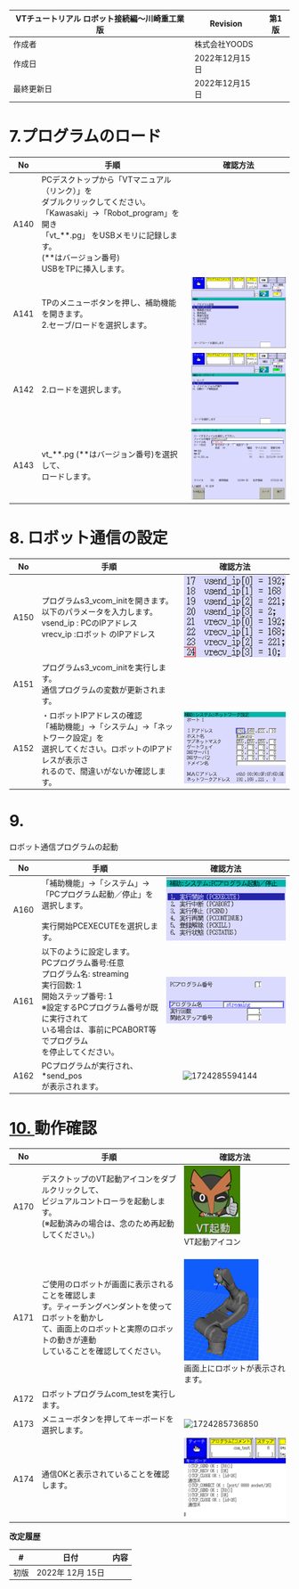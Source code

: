 | VTチュートリアル ロボット接続編〜川崎重工業版 | Revision       | 第1版 |
| --------------------------------------------- | -------------- | ----- |
| 作成者                                        | 株式会社YOODS  |       |
| 作成日                                        | 2022年12月15日 |       |
| 最終更新日                                    | 2022年12月15日 |       |

# 7.プログラムのロード

| No   | 手順                                                                                                                                                                                                                             | 確認方法                                                  |
| ---- | -------------------------------------------------------------------------------------------------------------------------------------------------------------------------------------------------------------------------------- | --------------------------------------------------------- |
| A140 | PCデスクトップから「VTマニュアル（リンク）」を<br />ダブルクリックしてください。 <br />「Kawasaki」→「Robot_program」を開き <br />「vt_**.pg」 をUSBメモリに記録します。 <br />(**はバージョン番号) <br />USBをTPに挿入します。 |                                                           |
| A141 | TPのメニューボタンを押し、補助機能を開きます。<br />2.セーブ/ロードを選択します。                                                                                                                                                | ![1724285318646](image/tutorial_KAWASAKI/1724285318646.png) |
| A142 | 2.ロードを選択します。                                                                                                                                                                                                           | ![1724285322370](image/tutorial_KAWASAKI/1724285322370.png) |
| A143 | vt_**.pg (**はバージョン番号)を選択して、<br />ロードします。                                                                                                                                                                    | ![1724285326507](image/tutorial_KAWASAKI/1724285326507.png) |

# 8.  ロボット通信の設定

| No   | 手順                                                                                                                                                                             | 確認方法                                                  |
| ---- | -------------------------------------------------------------------------------------------------------------------------------------------------------------------------------- | --------------------------------------------------------- |
| A150 | プログラムs3_vcom_initを開きます。<br />以下のパラメータを入力します。 <br />vsend_ip : PCのIPアドレス <br />vrecv_ip :ロボット のIPアドレス                                     | ![1724285439872](image/tutorial_KAWASAKI/1724285439872.png) |
| A151 | プログラムs3_vcom_initを実行します。<br />通信プログラムの変数が更新されます。                                                                                                   |                                                           |
| A152 | ・ロボットIPアドレスの確認<br />「補助機能」→「システム」→「ネットワーク設定」を<br />選択してください。ロボットのIPアドレスが表示さ<br />れるので、間違いがないか確認します。 | ![1724285442973](image/tutorial_KAWASAKI/1724285442973.png) |

# 9.

ロボット通信プログラムの起動

| No   | 手順                                                                                                                                                                                                                                                  | 確認方法                                                                                                                                                        |
| ---- | ----------------------------------------------------------------------------------------------------------------------------------------------------------------------------------------------------------------------------------------------------- | --------------------------------------------------------------------------------------------------------------------------------------------------------------- |
| A160 | 「補助機能」→「システム」→<br />「PCプログラム起動／停止」を選択します。 <br /><br />  実行開始PCEXECUTEを選択します。                                                                                                                              | ![1724285543177](image/tutorial_KAWASAKI/1724285543177.png)                                                                                                       |
| A161 | 以下のように設定します。<br />PCプログラム番号:任意 <br />プログラム名: streaming <br />実行回数: 1 <br />開始ステップ番号: 1 <br />※設定するPCプログラム番号が既に実行されて<br />いる場合は、事前にPCABORT等でプログラム<br />を停止してください。 | ![1724285546211](image/tutorial_KAWASAKI/1724285546211.png)                                                                                                       |
| A162 | PCプログラムが実行され、<br />*send_pos <br />が表示されます。                                                                                                                                                                                        |         ![1724285594144](https://file+.vscode-resource.vscode-cdn.net/c%3A/Users/tuchiyama/Desktop/md_manual/image/tutorial_KAWASAKI/1724285594144.png)    |

# [10. ]()動作確認

| No   | 手順                                                                                                                                                                                                 | 確認方法                                                                                                                                                                                  |
| ---- | ---------------------------------------------------------------------------------------------------------------------------------------------------------------------------------------------------- | ----------------------------------------------------------------------------------------------------------------------------------------------------------------------------------------- |
| A170 | デスクトップのVT起動アイコンをダブルクリックして、<br />ビジュアルコントローラを起動します。 <br />(※起動済みの場合は、念のため再起動 <br />してください。)                                         | ![1724285663432](image/tutorial_KAWASAKI/1724285663432.png)<br />VT起動アイコン                                                                                                             |
| A171 | ご使用のロボットが画面に表示されることを確認しま<br />す。ティーチングペンダントを使ってロボットを動かし<br />て、画面上のロボットと実際のロボットの動きが連動<br />していることを確認してください。 | <br />![1724285724810](image/tutorial_KAWASAKI/1724285724810.png)<br />画面上にロボットが表示されます。 |
| A172 | ロボットプログラムcom_testを実行します。                                                                                                                                                             |                                                                                                                                                                                           |
| A173 | メニューボタンを押してキーボードを選択します。                                                                                                                                                       | ![1724285736850](https://file+.vscode-resource.vscode-cdn.net/c%3A/Users/tuchiyama/Desktop/md_manual/image/tutorial_KAWASAKI/1724285736850.png)                                             |
| A174 | 通信OKと表示されていることを確認します。                                                                                                                                                             | ![1724285748879](image/tutorial_KAWASAKI/1724285748879.png)                                                                                                                                 |

**改定履歴**

| #    | 日付             | 内容 |
| ---- | ---------------- | ---- |
| 初版 | 2022年 12月 15日 |      |

